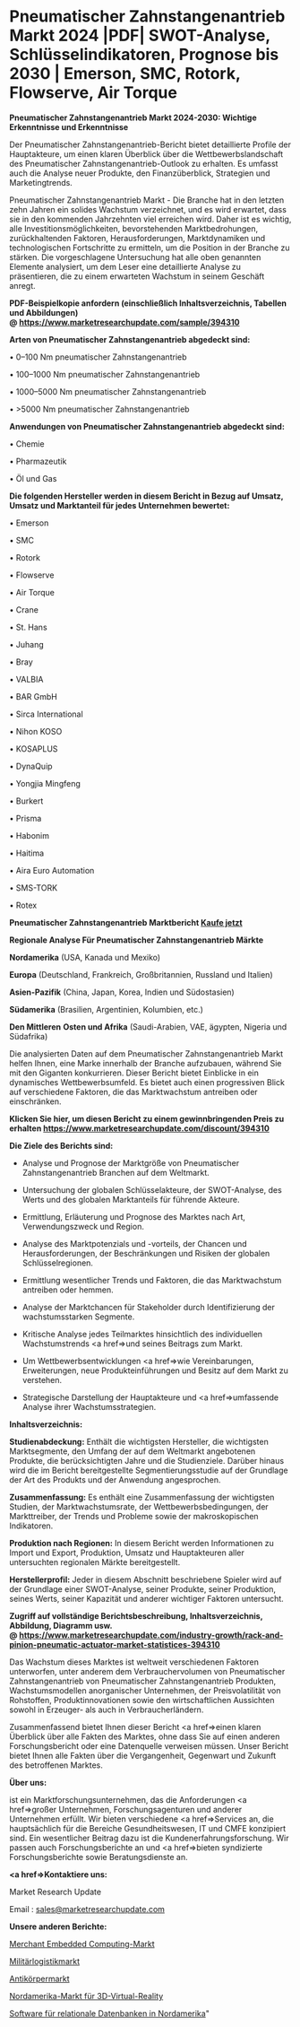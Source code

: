 # Pneumatischer Zahnstangenantrieb Markt 2024 |PDF| SWOT-Analyse, Schlüsselindikatoren, Prognose bis 2030 | Emerson, SMC, Rotork, Flowserve, Air Torque

<strong>Pneumatischer Zahnstangenantrieb Markt 2024-2030: Wichtige Erkenntnisse und Erkenntnisse</strong>

Der Pneumatischer Zahnstangenantrieb-Bericht bietet detaillierte Profile der Hauptakteure, um einen klaren Überblick über die Wettbewerbslandschaft des Pneumatischer Zahnstangenantrieb-Outlook zu erhalten. Es umfasst auch die Analyse neuer Produkte, den Finanzüberblick, Strategien und Marketingtrends.

Pneumatischer Zahnstangenantrieb Markt - Die Branche hat in den letzten zehn Jahren ein solides Wachstum verzeichnet, und es wird erwartet, dass sie in den kommenden Jahrzehnten viel erreichen wird. Daher ist es wichtig, alle Investitionsmöglichkeiten, bevorstehenden Marktbedrohungen, zurückhaltenden Faktoren, Herausforderungen, Marktdynamiken und technologischen Fortschritte zu ermitteln, um die Position in der Branche zu stärken. Die vorgeschlagene Untersuchung hat alle oben genannten Elemente analysiert, um dem Leser eine detaillierte Analyse zu präsentieren, die zu einem erwarteten Wachstum in seinem Geschäft anregt.

<strong><b>PDF-Beispielkopie anfordern (einschließlich Inhaltsverzeichnis, Tabellen und Abbildungen) @ </b></strong><strong><a href=https://www.marketresearchupdate.com/sample/394310><strong>https://www.marketresearchupdate.com/sample/394310</u></a></strong></strong>

<strong>Arten von Pneumatischer Zahnstangenantrieb abgedeckt sind:</strong>

• 0–100 Nm pneumatischer Zahnstangenantrieb

• 100–1000 Nm pneumatischer Zahnstangenantrieb

• 1000–5000 Nm pneumatischer Zahnstangenantrieb

• >5000 Nm pneumatischer Zahnstangenantrieb

<strong>Anwendungen von Pneumatischer Zahnstangenantrieb abgedeckt sind:</strong>

• Chemie

• Pharmazeutik

• Öl und Gas

<strong>Die folgenden Hersteller werden in diesem Bericht in Bezug auf Umsatz, Umsatz und Marktanteil für jedes Unternehmen bewertet:</strong>

• Emerson

• SMC

• Rotork

• Flowserve

• Air Torque

• Crane

• St. Hans

• Juhang

• Bray

• VALBIA

• BAR GmbH

• Sirca International

• Nihon KOSO

• KOSAPLUS

• DynaQuip

• Yongjia Mingfeng

• Burkert

• Prisma

• Habonim

• Haitima

• Aira Euro Automation

• SMS-TORK

• Rotex

<strong>Pneumatischer Zahnstangenantrieb Marktbericht <a href=https://www.marketresearchupdate.com/buynow/394310>Kaufe jetzt</a></strong>

<strong>Regionale Analyse Für Pneumatischer Zahnstangenantrieb Märkte</strong>

<strong>Nordamerika</strong> (USA, Kanada und Mexiko)

<strong>Europa</strong> (Deutschland, Frankreich, Großbritannien, Russland und Italien)

<strong>Asien-Pazifik</strong> (China, Japan, Korea, Indien und Südostasien)

<strong>Südamerika</strong> (Brasilien, Argentinien, Kolumbien, etc.)

<strong>Den Mittleren</strong> <strong>Osten und Afrika</strong> (Saudi-Arabien, VAE, ägypten, Nigeria und Südafrika)

Die analysierten Daten auf dem Pneumatischer Zahnstangenantrieb Markt helfen Ihnen, eine Marke innerhalb der Branche aufzubauen, während Sie mit den Giganten konkurrieren. Dieser Bericht bietet Einblicke in ein dynamisches Wettbewerbsumfeld. Es bietet auch einen progressiven Blick auf verschiedene Faktoren, die das Marktwachstum antreiben oder einschränken.

<strong>Klicken Sie hier, um diesen Bericht zu einem gewinnbringenden Preis zu erhalten
</strong><strong><a href=https://www.marketresearchupdate.com/discount/394310>https://www.marketresearchupdate.com/discount/394310</b></u></strong></a>

<strong>Die Ziele des Berichts sind:</strong>

- Analyse und Prognose der Marktgröße von Pneumatischer Zahnstangenantrieb Branchen auf dem Weltmarkt.

- Untersuchung der globalen Schlüsselakteure, der SWOT-Analyse, des Werts und des globalen Marktanteils für führende Akteure.

- Ermittlung, Erläuterung und Prognose des Marktes nach Art, Verwendungszweck und Region.

- Analyse des Marktpotenzials und -vorteils, der Chancen und Herausforderungen, der Beschränkungen und Risiken der globalen Schlüsselregionen.

- Ermittlung wesentlicher Trends und Faktoren, die das Marktwachstum antreiben oder hemmen.

- Analyse der Marktchancen für Stakeholder durch Identifizierung der wachstumsstarken Segmente.

- Kritische Analyse jedes Teilmarktes hinsichtlich des individuellen Wachstumstrends <a href=>und</a> seines Beitrags zum Markt.

- Um Wettbewerbsentwicklungen <a href=>wie</a> Vereinbarungen, Erweiterungen, neue Produkteinführungen und Besitz auf dem Markt zu verstehen.

- Strategische Darstellung der Hauptakteure und <a href=>umfas</a>sende Analyse ihrer Wachstumsstrategien.

<strong>Inhaltsverzeichnis:</strong>

<strong>Studienabdeckung:</strong> Enthält die wichtigsten Hersteller, die wichtigsten Marktsegmente, den Umfang der auf dem Weltmarkt angebotenen Produkte, die berücksichtigten Jahre und die Studienziele. Darüber hinaus wird die im Bericht bereitgestellte Segmentierungsstudie auf der Grundlage der Art des Produkts und der Anwendung angesprochen.

<strong>Zusammenfassung:</strong> Es enthält eine Zusammenfassung der wichtigsten Studien, der Marktwachstumsrate, der Wettbewerbsbedingungen, der Markttreiber, der Trends und Probleme sowie der makroskopischen Indikatoren.

<strong>Produktion nach Regionen:</strong> In diesem Bericht werden Informationen zu Import und Export, Produktion, Umsatz und Hauptakteuren aller untersuchten regionalen Märkte bereitgestellt.

<strong>Herstellerprofil:</strong> Jeder in diesem Abschnitt beschriebene Spieler wird auf der Grundlage einer SWOT-Analyse, seiner Produkte, seiner Produktion, seines Werts, seiner Kapazität und anderer wichtiger Faktoren untersucht.

<strong><b>Zugriff auf vollständige Berichtsbeschreibung, Inhaltsverzeichnis, Abbildung, Diagramm usw. @ </b></strong><strong><a href=https://www.marketresearchupdate.com/industry-growth/rack-and-pinion-pneumatic-actuator-market-statistices-394310>https://www.marketresearchupdate.com/industry-growth/rack-and-pinion-pneumatic-actuator-market-statistices-394310</a></strong>

Das Wachstum dieses Marktes ist weltweit verschiedenen Faktoren unterworfen, unter anderem dem Verbrauchervolumen von Pneumatischer Zahnstangenantrieb von Pneumatischer Zahnstangenantrieb Produkten, Wachstumsmodellen anorganischer Unternehmen, der Preisvolatilität von Rohstoffen, Produktinnovationen sowie den wirtschaftlichen Aussichten sowohl in Erzeuger- als auch in Verbraucherländern.

Zusammenfassend bietet Ihnen dieser Bericht <a href=>einen</a> klaren Überblick über alle Fakten des Marktes, ohne dass Sie auf einen anderen Forschungsbericht oder eine Datenquelle verweisen müssen. Unser Bericht bietet Ihnen alle Fakten über die Vergangenheit, Gegenwart und Zukunft des betroffenen Marktes.

<strong>Über uns:</strong>

 ist ein Marktforschungsunternehmen, das die Anforderungen <a href=>großer</a> Unternehmen, Forschungsagenturen und anderer Unternehmen erfüllt. Wir bieten verschiedene <a href=>Services</a> an, die hauptsächlich für die Bereiche Gesundheitswesen, IT und CMFE konzipiert sind. Ein wesentlicher Beitrag dazu ist die Kundenerfahrungsforschung. Wir passen auch Forschungsberichte an und <a href=>bieten</a> syndizierte Forschungsberichte sowie Beratungsdienste an.

<strong><a href=>Kontaktiere uns:</a></strong>

Market Research Update

Email : sales@marketresearchupdate.com

<strong>Unsere anderen Berichte:</strong>

<a href=https://www.linkedin.com/pulse/merchant-embedded-computing-market>Merchant Embedded Computing-Markt</a>

<a href=https://www.linkedin.com/pulse/military-logistics-market-size-trends>Militärlogistikmarkt</a>

<a href=https://www.linkedin.com/pulse/antibodies-market-2023-remarking-enormous-growth>Antikörpermarkt</a>

<a href=https://www.linkedin.com/pulse/north-america-3d-virtual-reality-market-upcoming>Nordamerika-Markt für 3D-Virtual-Reality</a>

<a href=https://www.linkedin.com/pulse/north-america-relational-databases-software>Software für relationale Datenbanken in Nordamerika</a>"
